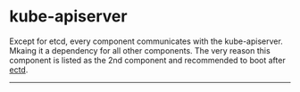 # kube-apiserver

Except for etcd, every component communicates with the kube-apiserver. Mkaing it
a dependency for all other components. The very reason this component is listed
as the 2nd component and recommended to boot after [ectd].

---

[ectd]: /kubernetes/9.1-etcd.md
